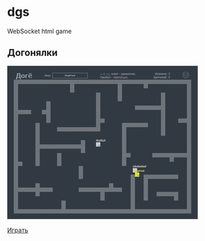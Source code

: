 # dgs
WebSocket html game

## Догонялки

![img](https://github.com/jkn-code/dgs/blob/main/qwe.gif?raw=true)

[Играть](http://innercat.ru/dgs/)